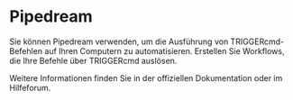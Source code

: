 # Pipedream

Sie können Pipedream verwenden, um die Ausführung von TRIGGERcmd-Befehlen auf Ihren Computern zu automatisieren. Erstellen Sie Workflows, die Ihre Befehle über TRIGGERcmd auslösen.

Weitere Informationen finden Sie in der offiziellen Dokumentation oder im Hilfeforum.
